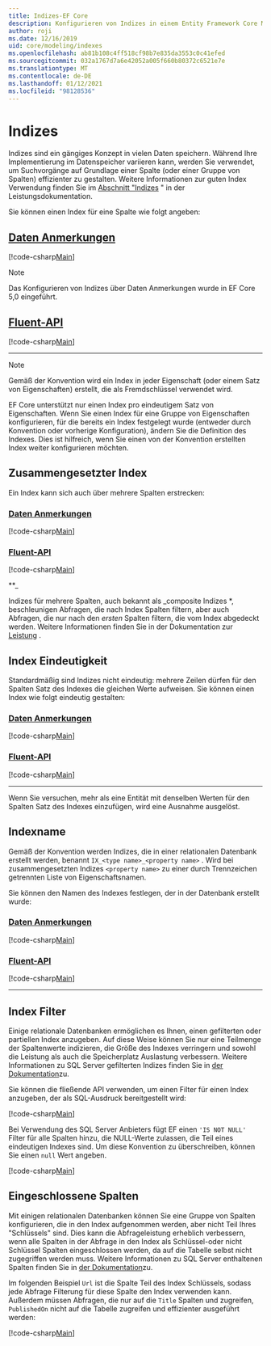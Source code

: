 ```yaml
---
title: Indizes-EF Core
description: Konfigurieren von Indizes in einem Entity Framework Core Modell
author: roji
ms.date: 12/16/2019
uid: core/modeling/indexes
ms.openlocfilehash: ab81b108c4ff518cf98b7e835da3553c0c41efed
ms.sourcegitcommit: 032a1767d7a6e42052a005f660b80372c6521e7e
ms.translationtype: MT
ms.contentlocale: de-DE
ms.lasthandoff: 01/12/2021
ms.locfileid: "98128536"
---
```

# <a name="indexes"></a>Indizes

Indizes sind ein gängiges Konzept in vielen Daten speichern. Während Ihre Implementierung im Datenspeicher variieren kann, werden Sie verwendet, um Suchvorgänge auf Grundlage einer Spalte (oder einer Gruppe von Spalten) effizienter zu gestalten. Weitere Informationen zur guten Index Verwendung finden Sie im [Abschnitt "Indizes](xref:core/performance/efficient-querying#use-indexes-properly) " in der Leistungsdokumentation.

Sie können einen Index für eine Spalte wie folgt angeben:

## <a name="data-annotations"></a>[Daten Anmerkungen](#tab/data-annotations)

[!code-csharp[Main](../../../samples/core/Modeling/DataAnnotations/Index.cs?name=Index&highlight=1)]

> [!NOTE]
> Das Konfigurieren von Indizes über Daten Anmerkungen wurde in EF Core 5,0 eingeführt.

## <a name="fluent-api"></a>[Fluent-API](#tab/fluent-api)

[!code-csharp[Main](../../../samples/core/Modeling/FluentAPI/Index.cs?name=Index&highlight=4)]

***

> [!NOTE]
> Gemäß der Konvention wird ein Index in jeder Eigenschaft (oder einem Satz von Eigenschaften) erstellt, die als Fremdschlüssel verwendet wird.
>
> EF Core unterstützt nur einen Index pro eindeutigem Satz von Eigenschaften. Wenn Sie einen Index für eine Gruppe von Eigenschaften konfigurieren, für die bereits ein Index festgelegt wurde (entweder durch Konvention oder vorherige Konfiguration), ändern Sie die Definition des Indexes. Dies ist hilfreich, wenn Sie einen von der Konvention erstellten Index weiter konfigurieren möchten.

## <a name="composite-index"></a>Zusammengesetzter Index

Ein Index kann sich auch über mehrere Spalten erstrecken:

### <a name="data-annotations"></a>[Daten Anmerkungen](#tab/data-annotations)

[!code-csharp[Main](../../../samples/core/Modeling/DataAnnotations/IndexComposite.cs?name=Composite&highlight=1)]

### <a name="fluent-api"></a>[Fluent-API](#tab/fluent-api)

[!code-csharp[Main](../../../samples/core/Modeling/FluentAPI/IndexComposite.cs?name=Composite&highlight=4)]

**_

Indizes für mehrere Spalten, auch bekannt als _composite Indizes *, beschleunigen Abfragen, die nach Index Spalten filtern, aber auch Abfragen, die nur nach den *ersten* Spalten filtern, die vom Index abgedeckt werden. Weitere Informationen finden Sie in der Dokumentation zur [Leistung](xref:core/performance/efficient-querying#use-indexes-properly) .

## <a name="index-uniqueness"></a>Index Eindeutigkeit

Standardmäßig sind Indizes nicht eindeutig: mehrere Zeilen dürfen für den Spalten Satz des Indexes die gleichen Werte aufweisen. Sie können einen Index wie folgt eindeutig gestalten:

### <a name="data-annotations"></a>[Daten Anmerkungen](#tab/data-annotations)

[!code-csharp[Main](../../../samples/core/Modeling/DataAnnotations/IndexUnique.cs?name=IndexUnique&highlight=1)]

### <a name="fluent-api"></a>[Fluent-API](#tab/fluent-api)

[!code-csharp[Main](../../../samples/core/Modeling/FluentAPI/IndexUnique.cs?name=IndexUnique&highlight=5)]

***

Wenn Sie versuchen, mehr als eine Entität mit denselben Werten für den Spalten Satz des Indexes einzufügen, wird eine Ausnahme ausgelöst.

## <a name="index-name"></a>Indexname

Gemäß der Konvention werden Indizes, die in einer relationalen Datenbank erstellt werden, benannt `IX_<type name>_<property name>` . Wird bei zusammengesetzten Indizes `<property name>` zu einer durch Trennzeichen getrennten Liste von Eigenschaftsnamen.

Sie können den Namen des Indexes festlegen, der in der Datenbank erstellt wurde:

### <a name="data-annotations"></a>[Daten Anmerkungen](#tab/data-annotations)

[!code-csharp[Main](../../../samples/core/Modeling/DataAnnotations/IndexName.cs?name=IndexName&highlight=1)]

### <a name="fluent-api"></a>[Fluent-API](#tab/fluent-api)

[!code-csharp[Main](../../../samples/core/Modeling/FluentAPI/IndexName.cs?name=IndexName&highlight=5)]

***

## <a name="index-filter"></a>Index Filter

Einige relationale Datenbanken ermöglichen es Ihnen, einen gefilterten oder partiellen Index anzugeben. Auf diese Weise können Sie nur eine Teilmenge der Spaltenwerte indizieren, die Größe des Indexes verringern und sowohl die Leistung als auch die Speicherplatz Auslastung verbessern. Weitere Informationen zu SQL Server gefilterten Indizes finden Sie in [der Dokumentation](/sql/relational-databases/indexes/create-filtered-indexes)zu.

Sie können die fließende API verwenden, um einen Filter für einen Index anzugeben, der als SQL-Ausdruck bereitgestellt wird:

[!code-csharp[Main](../../../samples/core/Modeling/FluentAPI/IndexFilter.cs?name=IndexFilter&highlight=5)]

Bei Verwendung des SQL Server Anbieters fügt EF einen `'IS NOT NULL'` Filter für alle Spalten hinzu, die NULL-Werte zulassen, die Teil eines eindeutigen Indexes sind. Um diese Konvention zu überschreiben, können Sie einen `null` Wert angeben.

[!code-csharp[Main](../../../samples/core/Modeling/FluentAPI/IndexNoFilter.cs?name=IndexNoFilter&highlight=6)]

## <a name="included-columns"></a>Eingeschlossene Spalten

Mit einigen relationalen Datenbanken können Sie eine Gruppe von Spalten konfigurieren, die in den Index aufgenommen werden, aber nicht Teil Ihres "Schlüssels" sind. Dies kann die Abfrageleistung erheblich verbessern, wenn alle Spalten in der Abfrage in den Index als Schlüssel-oder nicht Schlüssel Spalten eingeschlossen werden, da auf die Tabelle selbst nicht zugegriffen werden muss. Weitere Informationen zu SQL Server enthaltenen Spalten finden Sie in [der Dokumentation](/sql/relational-databases/indexes/create-indexes-with-included-columns)zu.

Im folgenden Beispiel `Url` ist die Spalte Teil des Index Schlüssels, sodass jede Abfrage Filterung für diese Spalte den Index verwenden kann. Außerdem müssen Abfragen, die nur auf die `Title` Spalten und zugreifen, `PublishedOn` nicht auf die Tabelle zugreifen und effizienter ausgeführt werden:

[!code-csharp[Main](../../../samples/core/Modeling/FluentAPI/IndexInclude.cs?name=IndexInclude&highlight=5-9)]
